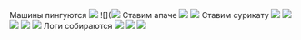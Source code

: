 Машины пингуются
![](https://i.imgur.com/z6HQTPs.png)
![](![](https://i.imgur.com/BzcLy3b.png)
Ставим апаче
![](https://i.imgur.com/QHISK0x.png)
![](https://i.imgur.com/rIrmFBw.png)
Ставим сурикату
![](https://i.imgur.com/MaBBASp.png)
![](https://i.imgur.com/HMlUMw6.png)
![](https://i.imgur.com/HU1G6dm.png)
![](https://i.imgur.com/0A0pr0M.png)
![](https://i.imgur.com/QJlQUl4.png)
Логи собираются
![](https://i.imgur.com/2G7BZXB.png)
![](https://i.imgur.com/0jofroS.png)
![](https://i.imgur.com/RaxNPGR.png)


